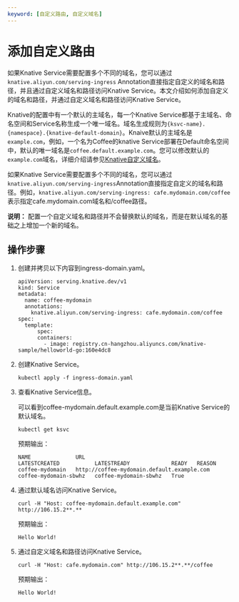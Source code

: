 ```yaml
---
keyword: [自定义路由, 自定义域名]
---
```


# 添加自定义路由

如果Knative Service需要配置多个不同的域名，您可以通过`knative.aliyun.com/serving-ingress` Annotation直接指定自定义的域名和路径，并且通过自定义域名和路径访问Knative Service。本文介绍如何添加自定义的域名和路径，并通过自定义域名和路径访问Knative Service。

Knative的配置中有一个默认的主域名，每一个Knative Service都基于主域名、命名空间和Service名称生成一个唯一域名。域名生成规则为`{ksvc-name}.{namespace}.{knative-default-domain}`。Knaive默认的主域名是`example.com`，例如，一个名为Coffee的knative Service部署在Default命名空间中，默认的唯一域名是`coffee.default.example.com`。您可以修改默认的`example.com`域名，详细介绍请参见[Knative自定义域名](/intl.zh-CN/Kubernetes集群用户指南/Knative/Knative服务管理/Knative自定义域名.md)。

如果Knative Service需要配置多个不同的域名，您可以通过`knative.aliyun.com/serving-ingress`Annotation直接指定自定义的域名和路径。例如，`knative.aliyun.com/serving-ingress: cafe.mydomain.com/coffee`表示指定cafe.mydomain.com域名和/coffee路径。

**说明：** 配置一个自定义域名和路径并不会替换默认的域名，而是在默认域名的基础之上增加一个新的域名。

## 操作步骤

1.  创建并拷贝以下内容到ingress-domain.yaml。

    ```
    apiVersion: serving.knative.dev/v1
    kind: Service
    metadata:
      name: coffee-mydomain
      annotations:
        knative.aliyun.com/serving-ingress: cafe.mydomain.com/coffee
    spec:
      template:
          spec:
          containers:
            - image: registry.cn-hangzhou.aliyuncs.com/knative-sample/helloworld-go:160e4dc8
    ```

2.  创建Knative Service。

    ```
    kubectl apply -f ingress-domain.yaml
    ```

3.  查看Knative Service信息。

    可以看到coffee-mydomain.default.example.com是当前Knative Service的默认域名。

    ```
    kubectl get ksvc
    ```

    预期输出：

    ```
    NAME              URL                                          LATESTCREATED           LATESTREADY             READY   REASON
    coffee-mydomain   http://coffee-mydomain.default.example.com   coffee-mydomain-sbwhz   coffee-mydomain-sbwhz   True
    ```

4.  通过默认域名访问Knative Service。

    ```
    curl -H "Host: coffee-mydomain.default.example.com" http://106.15.2**.**
    ```

    预期输出：

    ```
    Hello World!
    ```

5.  通过自定义域名和路径访问Knative Service。

    ```
    curl -H "Host: cafe.mydomain.com" http://106.15.2**.**/coffee
    ```

    预期输出：

    ```
    Hello World!
    ```


